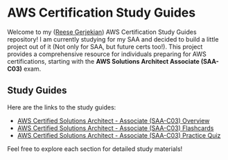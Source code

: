 # AWS Certification Study Guides

Welcome to my ([Reese Gerjekian](https://github.com/rgerjeki)) AWS Certification Study Guides repository! I am currently studying for my SAA and decided to build a little project out of it (Not only for SAA, but future certs too!). This project provides a comprehensive resource for individuals preparing for AWS certifications, starting with the **AWS Solutions Architect Associate (SAA-C03)** exam.

## Study Guides

Here are the links to the study guides:

- [AWS Certified Solutions Architect - Associate (SAA-C03) Overview](https://aws-study-guides.github.io/saa/overview/)
- [AWS Certified Solutions Architect - Associate (SAA-C03) Flashcards](https://aws-study-guides.github.io/saa/flashcards/)
- [AWS Certified Solutions Architect - Associate (SAA-C03) Practice Quiz](https://aws-study-guides.github.io/saa/quiz/)

Feel free to explore each section for detailed study materials!